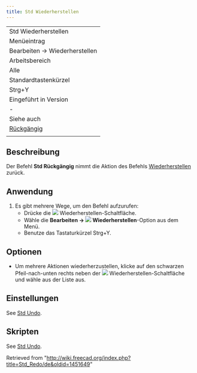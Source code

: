 ```yaml
---
title: Std Wiederherstellen
---
```


|                                          |
| ---------------------------------------- |
| Std Wiederherstellen                     |
| Menüeintrag                              |
| Bearbeiten → Wiederherstellen‎           |
| Arbeitsbereich                           |
| Alle                                     |
| Standardtastenkürzel                     |
| Strg+Y                                   |
| Eingeführt in Version                    |
| -                                        |
| Siehe auch                               |
| [Rückgängig](/Std_Undo/de "Std Undo/de") |
|                                          |

## Beschreibung

Der Befehl **Std Rückgängig** nimmt die Aktion des Befehls [Wiederherstellen](/Std_Undo/de "Std Undo/de") zurück.

## Anwendung

1. Es gibt mehrere Wege, um den Befehl aufzurufen:
   - Drücke die ![](/images/Std_Redo.svg) Wiederherstellen-Schaltfläche.
   - Wähle die **Bearbeiten → ![](/images/Std_Redo.svg) Wiederherstellen**-Option aus dem Menü.
   - Benutze das Tastaturkürzel Strg+Y.

## Optionen

- Um mehrere Aktionen wiederherzustellen, klicke auf den schwarzen Pfeil-nach-unten rechts neben der ![](/images/Std_Redo.svg) Wiederherstellen-Schaltfläche und wähle aus der Liste aus.

## Einstellungen

See [Std Undo](/Std_Undo#Preferences "Std Undo").

## Skripten

See [Std Undo](/Std_Undo#Scripting "Std Undo").

Retrieved from "<http://wiki.freecad.org/index.php?title=Std_Redo/de&oldid=1451649>"
